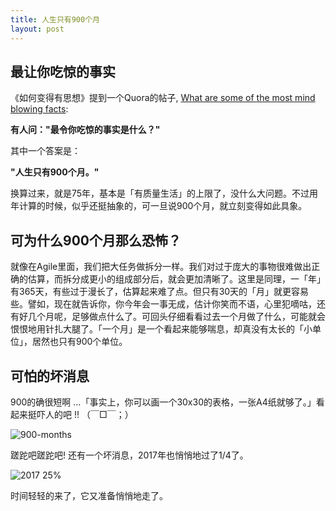 ```yaml
---
title: 人生只有900个月
layout: post
---
```


## 最让你吃惊的事实

《如何变得有思想》提到一个Quora的帖子, [What are some of the most mind blowing facts](https://www.quora.com/What-are-some-of-the-most-mind-blowing-facts):

**有人问："最令你吃惊的事实是什么？"**

其中一个答案是：

**"人生只有900个月。"**

换算过来，就是75年，基本是「有质量生活」的上限了，没什么大问题。不过用年计算的时候，似乎还挺抽象的，可一旦说900个月，就立刻变得如此具象。

## 可为什么900个月那么恐怖？

就像在Agile里面，我们把大任务做拆分一样。我们对过于庞大的事物很难做出正确的估算，而拆分成更小的组成部分后，就会更加清晰了。这里是同理，一「年」有365天，有些过于漫长了，估算起来难了点。但只有30天的「月」就更容易些。譬如，现在就告诉你，你今年会一事无成，估计你笑而不语，心里犯嘀咕，还有好几个月呢，足够做点什么了。可回头仔细看看过去一个月做了什么，可能就会恨恨地用针扎大腿了。「一个月」是一个看起来能够喘息，却真没有太长的「小单位」，居然也只有900个单位。

## 可怕的坏消息

900的确很短啊 ...「事实上，你可以画一个30x30的表格，一张A4纸就够了。」看起来挺吓人的吧 !! （￣□￣；）

![900-months](http://villim.github.io/img/2017/900-months.png)

蹉跎吧蹉跎吧! 还有一个坏消息，2017年也悄悄地过了1/4了。

![2017 25%](http://villim.github.io/img/2017/year-progress-25.jpg)

时间轻轻的来了，它又准备悄悄地走了。
